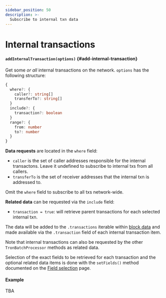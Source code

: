 ```yaml
---
sidebar_position: 50
description: >-
  Subscribe to internal txn data
---
```


# Internal transactions

#### `addInternalTransaction(options)` {#add-internal-transaction}

Get some _or all_ internal transactions on the network. `options` has the following structure:

```typescript
{
  where?: {
    caller?: string[]
    transferTo?: string[]
  }
  include?: {
    transaction?: boolean
  }
  range?: {
    from: number
    to?: number
  }
}
```

**Data requests** are located in the `where` field:

- `caller` is the set of caller addresses responsible for the internal transactons. Leave it undefined to subscribe to internal txs from all callers.
- `transferTo` is the set of receiver addresses that the internal txn is addressed to.

Omit the `where` field to subscribe to all txs network-wide.

**Related data** can be requested via the `include` field:

- `transaction = true`: will retrieve parent transactions for each selected internal txn.

The data will be added to the `.transactions` iterable within [block data](/tron-indexing/tron-batch-processor/context-interfaces) and made available via the `.transaction` field of each internal transaction item.

Note that internal transactions can also be requested by the other `TronBatchProcessor` methods as related data.

Selection of the exact fields to be retrieved for each transaction and the optional related data items is done with the `setFields()` method documented on the [Field selection](../field-selection) page.

#### Example

TBA
